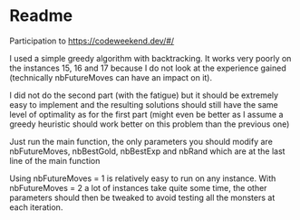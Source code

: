 # Readme

Participation to <https://codeweekend.dev/#/>

I used a simple greedy algorithm with backtracking. It works very poorly on the instances 15, 16 and 17 because I do not look at the experience gained (technically nbFutureMoves can have an impact on it).

I did not do the second part (with the fatigue) but it should be extremely easy to implement and the resulting solutions should still have the same level of optimality as for the first part (might even be better as I assume a greedy heuristic should work better on this problem than the previous one)

Just run the main function, the only parameters you should modify are nbFutureMoves, nbBestGold, nbBestExp and nbRand which are at the last line of the main function

Using nbFutureMoves = 1 is relatively easy to run on any instance. With nbFutureMoves = 2 a lot of instances take quite some time, the other parameters should then be tweaked to avoid testing all the monsters at each iteration.
